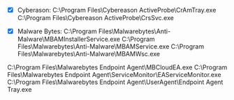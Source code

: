 ﻿
* [x] Cyberason:
C:\Program Files\Cybereason ActiveProbe\CrAmTray.exe
C:\Program Files\Cybereason ActiveProbe\CrsSvc.exe

* [x] Malware Bytes:
C:\Program Files\Malwarebytes\Anti-Malware\MBAMInstallerService.exe
C:\Program Files\Malwarebytes\Anti-Malware\MBAMService.exe
C:\Program Files\Malwarebytes\Anti-Malware\MBAMWsc.exe

C:\Program Files\Malwarebytes Endpoint Agent\MBCloudEA.exe
C:\Program Files\Malwarebytes Endpoint Agent\ServiceMonitor\EAServiceMonitor.exe
C:\Program Files\Malwarebytes Endpoint Agent\UserAgent\Endpoint Agent Tray.exe